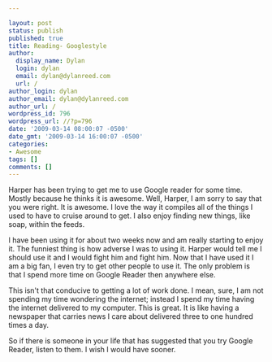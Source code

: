```yaml
---

layout: post
status: publish
published: true
title: Reading- Googlestyle
author:
  display_name: Dylan
  login: dylan
  email: dylan@dylanreed.com
  url: /
author_login: dylan
author_email: dylan@dylanreed.com
author_url: /
wordpress_id: 796
wordpress_url: //?p=796
date: '2009-03-14 08:00:07 -0500'
date_gmt: '2009-03-14 16:00:07 -0500'
categories:
- Awesome
tags: []
comments: []
---
```


 

Harper has been trying to get me to use Google reader for some time. Mostly because he thinks it is awesome. Well, Harper, I am sorry to say that you were right. It is awesome. I love the way it compiles all of the things I used to have to cruise around to get. I also enjoy finding new things, like soap, within the feeds.

I have been using it for about two weeks now and am really starting to enjoy it. The funniest thing is how adverse I was to using it. Harper would tell me I should use it and I would fight him and fight him. Now that I have used it I am a big fan, I even try to get other people to use it. The only problem is that I spend more time on Google Reader then anywhere else. 

This isn't that conducive to getting a lot of work done. I mean, sure, I am not spending my time wondering the internet; instead I spend my time having the internet delivered to my computer. This is great. It is like having a newspaper that carries news I care about delivered three to one hundred times a day.

So if there is someone in your life that has suggested that you try Google Reader, listen to them. I wish I would have sooner.
